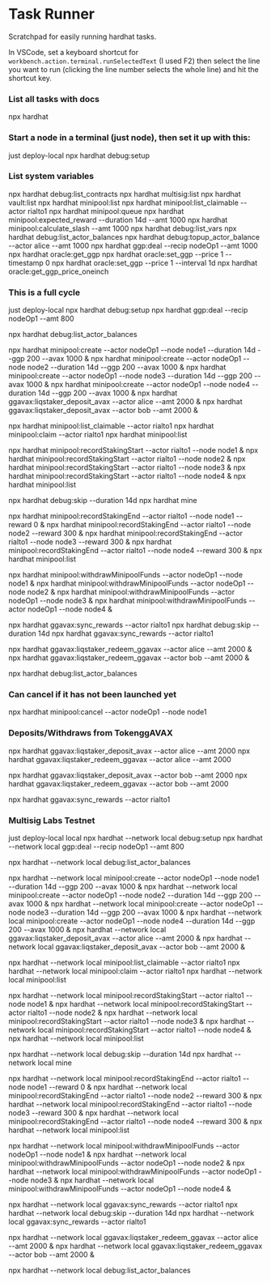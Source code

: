 # Task Runner

Scratchpad for easily running hardhat tasks.

In VSCode, set a keyboard shortcut for `workbench.action.terminal.runSelectedText` (I used F2) then select the line you want to run (clicking the line number selects the whole line) and hit the shortcut key.

### List all tasks with docs

npx hardhat

### Start a node in a terminal (just node), then set it up with this:

just deploy-local
npx hardhat debug:setup

### List system variables

npx hardhat debug:list_contracts
npx hardhat multisig:list
npx hardhat vault:list
npx hardhat minipool:list
npx hardhat minipool:list_claimable --actor rialto1
npx hardhat minipool:queue
npx hardhat minipool:expected_reward --duration 14d --amt 1000
npx hardhat minipool:calculate_slash --amt 1000
npx hardhat debug:list_vars
npx hardhat debug:list_actor_balances
npx hardhat debug:topup_actor_balance --actor alice --amt 1000
npx hardhat ggp:deal --recip nodeOp1 --amt 1000
npx hardhat oracle:get_ggp
npx hardhat oracle:set_ggp --price 1 --timestamp 0
npx hardhat oracle:set_ggp --price 1 --interval 1d
npx hardhat oracle:get_ggp_price_oneinch

### This is a full cycle

just deploy-local
npx hardhat debug:setup
npx hardhat ggp:deal --recip nodeOp1 --amt 800

npx hardhat debug:list_actor_balances

npx hardhat minipool:create --actor nodeOp1 --node node1 --duration 14d --ggp 200 --avax 1000 &
npx hardhat minipool:create --actor nodeOp1 --node node2 --duration 14d --ggp 200 --avax 1000 &
npx hardhat minipool:create --actor nodeOp1 --node node3 --duration 14d --ggp 200 --avax 1000 &
npx hardhat minipool:create --actor nodeOp1 --node node4 --duration 14d --ggp 200 --avax 1000 &
npx hardhat ggavax:liqstaker_deposit_avax --actor alice --amt 2000 &
npx hardhat ggavax:liqstaker_deposit_avax --actor bob --amt 2000 &

npx hardhat minipool:list_claimable --actor rialto1
npx hardhat minipool:claim --actor rialto1
npx hardhat minipool:list

npx hardhat minipool:recordStakingStart --actor rialto1 --node node1 &
npx hardhat minipool:recordStakingStart --actor rialto1 --node node2 &
npx hardhat minipool:recordStakingStart --actor rialto1 --node node3 &
npx hardhat minipool:recordStakingStart --actor rialto1 --node node4 &
npx hardhat minipool:list

npx hardhat debug:skip --duration 14d
npx hardhat mine

npx hardhat minipool:recordStakingEnd --actor rialto1 --node node1 --reward 0 &
npx hardhat minipool:recordStakingEnd --actor rialto1 --node node2 --reward 300 &
npx hardhat minipool:recordStakingEnd --actor rialto1 --node node3 --reward 300 &
npx hardhat minipool:recordStakingEnd --actor rialto1 --node node4 --reward 300 &
npx hardhat minipool:list

npx hardhat minipool:withdrawMinipoolFunds --actor nodeOp1 --node node1 &
npx hardhat minipool:withdrawMinipoolFunds --actor nodeOp1 --node node2 &
npx hardhat minipool:withdrawMinipoolFunds --actor nodeOp1 --node node3 &
npx hardhat minipool:withdrawMinipoolFunds --actor nodeOp1 --node node4 &

npx hardhat ggavax:sync_rewards --actor rialto1
npx hardhat debug:skip --duration 14d
npx hardhat ggavax:sync_rewards --actor rialto1

npx hardhat ggavax:liqstaker_redeem_ggavax --actor alice --amt 2000 &
npx hardhat ggavax:liqstaker_redeem_ggavax --actor bob --amt 2000 &

npx hardhat debug:list_actor_balances

### Can cancel if it has not been launched yet

npx hardhat minipool:cancel --actor nodeOp1 --node node1

### Deposits/Withdraws from TokenggAVAX

npx hardhat ggavax:liqstaker_deposit_avax --actor alice --amt 2000
npx hardhat ggavax:liqstaker_redeem_ggavax --actor alice --amt 2000

npx hardhat ggavax:liqstaker_deposit_avax --actor bob --amt 2000
npx hardhat ggavax:liqstaker_redeem_ggavax --actor bob --amt 2000

npx hardhat ggavax:sync_rewards --actor rialto1

### Multisig Labs Testnet

just deploy-local local
npx hardhat --network local debug:setup
npx hardhat --network local ggp:deal --recip nodeOp1 --amt 800

npx hardhat --network local debug:list_actor_balances

npx hardhat --network local minipool:create --actor nodeOp1 --node node1 --duration 14d --ggp 200 --avax 1000 &
npx hardhat --network local minipool:create --actor nodeOp1 --node node2 --duration 14d --ggp 200 --avax 1000 &
npx hardhat --network local minipool:create --actor nodeOp1 --node node3 --duration 14d --ggp 200 --avax 1000 &
npx hardhat --network local minipool:create --actor nodeOp1 --node node4 --duration 14d --ggp 200 --avax 1000 &
npx hardhat --network local ggavax:liqstaker_deposit_avax --actor alice --amt 2000 &
npx hardhat --network local ggavax:liqstaker_deposit_avax --actor bob --amt 2000 &

npx hardhat --network local minipool:list_claimable --actor rialto1
npx hardhat --network local minipool:claim --actor rialto1
npx hardhat --network local minipool:list

npx hardhat --network local minipool:recordStakingStart --actor rialto1 --node node1 &
npx hardhat --network local minipool:recordStakingStart --actor rialto1 --node node2 &
npx hardhat --network local minipool:recordStakingStart --actor rialto1 --node node3 &
npx hardhat --network local minipool:recordStakingStart --actor rialto1 --node node4 &
npx hardhat --network local minipool:list

npx hardhat --network local debug:skip --duration 14d
npx hardhat --network local mine

npx hardhat --network local minipool:recordStakingEnd --actor rialto1 --node node1 --reward 0 &
npx hardhat --network local minipool:recordStakingEnd --actor rialto1 --node node2 --reward 300 &
npx hardhat --network local minipool:recordStakingEnd --actor rialto1 --node node3 --reward 300 &
npx hardhat --network local minipool:recordStakingEnd --actor rialto1 --node node4 --reward 300 &
npx hardhat --network local minipool:list

npx hardhat --network local minipool:withdrawMinipoolFunds --actor nodeOp1 --node node1 &
npx hardhat --network local minipool:withdrawMinipoolFunds --actor nodeOp1 --node node2 &
npx hardhat --network local minipool:withdrawMinipoolFunds --actor nodeOp1 --node node3 &
npx hardhat --network local minipool:withdrawMinipoolFunds --actor nodeOp1 --node node4 &

npx hardhat --network local ggavax:sync_rewards --actor rialto1
npx hardhat --network local debug:skip --duration 14d
npx hardhat --network local ggavax:sync_rewards --actor rialto1

npx hardhat --network local ggavax:liqstaker_redeem_ggavax --actor alice --amt 2000 &
npx hardhat --network local ggavax:liqstaker_redeem_ggavax --actor bob --amt 2000 &

npx hardhat --network local debug:list_actor_balances
